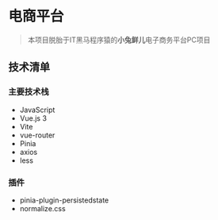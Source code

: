 # 电商平台

> 本项目脱胎于IT黑马程序猿的**小兔鲜儿**电子商务平台PC项目

## 技术清单

### 主要技术栈

- JavaScript
- Vue.js 3
- Vite
- vue-router
- Pinia
- axios
- less

### 插件

- pinia-plugin-persistedstate
- normalize.css